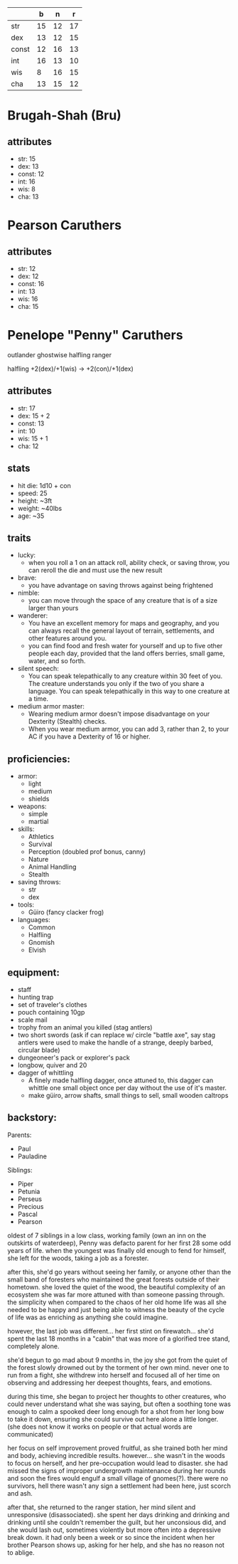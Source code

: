 | | b | n | r |
| - | - | - | - |
| str | 15 | 12 | 17 |
| dex | 13 | 12 | 15 |
| const | 12 | 16 | 13 |
| int | 16 | 13 | 10 |
| wis | 8 | 16 | 15 |
| cha | 13 | 15 | 12 |

# Brugah-Shah (Bru)
## attributes
- str: 15
- dex: 13
- const: 12
- int: 16
- wis: 8
- cha: 13

# Pearson Caruthers
## attributes
- str: 12
- dex: 12
- const: 16
- int: 13
- wis: 16
- cha: 15

# Penelope "Penny" Caruthers
outlander ghostwise halfling ranger

halfling +2(dex)/+1(wis) -> +2(con)/+1(dex)

## attributes
- str: 17
- dex: 15 + 2
- const: 13 
- int: 10
- wis: 15 + 1
- cha: 12

## stats
- hit die: 1d10 + con
- speed: 25
- height: ~3ft
- weight: ~40lbs
- age: ~35

## traits
- lucky: 
    - when you roll a 1 on an attack roll, ability check, or saving throw, you can reroll the die and must use the new result
- brave: 
    - you have advantage on saving throws against being frightened
- nimble: 
    - you can move through the space of any creature that is of a size larger than yours
- wanderer: 
    - You have an excellent memory for maps and geography, and you can always recall the general layout of terrain, settlements, and other features around you. 
    - you can find food and fresh water for yourself and up to five other people each day, provided that the land offers berries, small game, water, and so forth.
- silent speech:
    - You can speak telepathically to any creature within 30 feet of you. The creature understands you only if the two of you share a language. You can speak telepathically in this way to one creature at a time.
- medium armor master:
    - Wearing medium armor doesn't impose disadvantage on your Dexterity (Stealth) checks.
    - When you wear medium armor, you can add 3, rather than 2, to your AC if you have a Dexterity of 16 or higher.

## proficiencies:
- armor:
    - light
    - medium
    - shields
- weapons:
    - simple
    - martial
- skills:
    - Athletics
    - Survival
    - Perception (doubled prof bonus, canny)
    - Nature
    - Animal Handling
    - Stealth
- saving throws:
    - str
    - dex
- tools:
    - Güiro (fancy clacker frog)
- languages:
    - Common
    - Halfling
    - Gnomish <??>
    - Elvish

## equipment:
- staff
- hunting trap
- set of traveler's clothes
- pouch containing 10gp
- scale mail
- trophy from an animal you killed (stag antlers)
- two short swords (ask if can replace w/ circle "battle axe", say stag antlers were used to make the handle of a strange, deeply barbed, circular blade)
- dungeoneer's pack or explorer's pack
- longbow, quiver and 20 
- dagger of whittling
    - A finely made halfling dagger, once attuned to, this dagger can whittle one small object once per day without the use of it's master.
    - make güiro, arrow shafts, small things to sell, small wooden caltrops

## backstory:
Parents:
- Paul
- Pauladine

Siblings:
- Piper
- Petunia
- Perseus
- Precious
- Pascal
- Pearson

oldest of 7 siblings in a low class, working family (own an inn on the outskirts of waterdeep), Penny was defacto parent for her first 28 some odd years of life. when the youngest was finally old enough to fend for himself, she left for the woods, taking a job as a forester.

after this, she'd go years without seeing her family, or anyone other than the small band of foresters who maintained the great forests outside of their hometown. she loved the quiet of the wood, the beautiful complexity of an ecosystem she was far more attuned with than someone passing through. the simplicity when compared to the chaos of her old home life was all she needed to be happy and just being able to witness the beauty of the cycle of life was as enriching as anything she could imagine.

however, the last job was different... her first stint on firewatch... she'd spent the last 18 months in a "cabin" that was more of a glorified tree stand, completely alone.

she'd begun to go mad about 9 months in, the joy she got from the quiet of the forest slowly drowned out by the torment of her own mind. never one to run from a fight, she withdrew into herself and focused all of her time on observing and addressing her deepest thoughts, fears, and emotions.

during this time, she began to project her thoughts to other creatures, who could never understand what she was saying, but often a soothing tone was enough to calm a spooked deer long enough for a shot from her long bow to take it down, ensuring she could survive out here alone a little longer. (she does not know it works on people or that actual words are communicated)

her focus on self improvement proved fruitful, as she trained both her mind and body, achieving incredible results. however... she wasn't in the woods to focus on herself, and her pre-occupation would lead to disaster. she had missed the signs of improper undergrowth maintenance during her rounds and soon the fires would engulf a small village of gnomes(?). there were no survivors, hell there wasn't any sign a settlement had been here, just scorch and ash.

after that, she returned to the ranger station, her mind silent and unresponsive (disassociated). she spent her days drinking and drinking and drinking until she couldn't remember the guilt, but her unconsious did, and she would lash out, sometimes violently but more often into a depressive break down. it had only been a week or so since the incident when her brother Pearson shows up, asking for her help, and she has no reason not to ablige.
